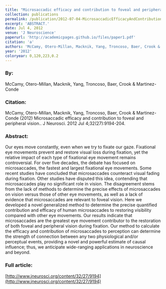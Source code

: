 ```yaml
---
title: "Microsaccadic efficacy and contribution to foveal and peripheral vision."
collection: publications
permalink: /publication/2012-07-04-MicrosaccadicEfficacyAndContributionToFovealAndPeripheralVision
excerpt: 'ABSTRACT.'
date: Jul 4, 2012
venue: 'J Neuroscience'
paperurl: 'http://academicpages.github.io/files/paper1.pdf'
citation: 'a'
authors: 'McCamy, Otero-Millan, Macknik, Yang, Troncoso, Baer, Crook & Martinez-Conde'
year: '2012'
coloryear: 0,120,223,0.2
---
```


### By: 
McCamy, Otero-Millan, Macknik, Yang, Troncoso, Baer, Crook & Martinez-Conde

### Citation: 
McCamy, Otero-Millan, Macknik, Yang, Troncoso, Baer, Crook & Martinez-Conde (2012) Microsaccadic efficacy and contribution to foveal and peripheral vision.. J Neurosci. 2012 Jul 4;32(27):9194-204. 

### Abstract: 
Our eyes move constantly, even when we try to fixate our gaze. Fixational eye movements prevent and restore visual loss during fixation, yet the relative impact of each type of fixational eye movement remains controversial. For over five decades, the debate has focused on microsaccades, the fastest and largest fixational eye movements. Some recent studies have concluded that microsaccades counteract visual fading during fixation. Other studies have disputed this idea, contending that microsaccades play no significant role in vision. The disagreement stems from the lack of methods to determine the precise effects of microsaccades on vision versus those of other eye movements, as well as a lack of evidence that microsaccades are relevant to foveal vision. Here we developed a novel generalized method to determine the precise quantified contribution and efficacy of human microsaccades to restoring visibility compared with other eye movements. Our results indicate that microsaccades are the greatest eye movement contributor to the restoration of both foveal and peripheral vision during fixation. Our method to calculate the efficacy and contribution of microsaccades to perception can determine the strength of connection between any two physiological and/or perceptual events, providing a novel and powerful estimate of causal influence; thus, we anticipate wide-ranging applications in neuroscience and beyond.

### Full article: 
[http://www.jneurosci.org/content/32/27/9194](http://www.jneurosci.org/content/32/27/9194)
